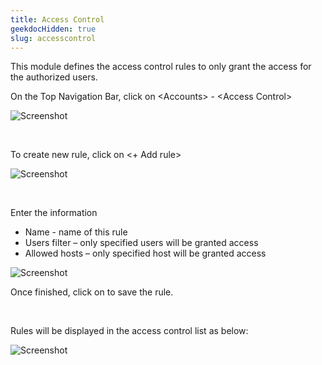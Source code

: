 ```yaml
---
title: Access Control
geekdocHidden: true
slug: accesscontrol
---
```


This module defines the access control rules to only grant the access for the authorized users.

On the Top Navigation Bar, click on \<Accounts> - \<Access Control>

![Screenshot](/cloud_vista/sysadmin/images/access1.png)

&nbsp;

To create new rule, click on <+ Add rule>

![Screenshot](/cloud_vista/sysadmin/images/access2.png)

&nbsp;	

Enter the information
* Name - name of this rule
* Users filter – only specified users will be granted access
* Allowed hosts – only specified host will be granted access 

![Screenshot](/cloud_vista/sysadmin/images/access3.png)

Once finished, click on <Save> to save the rule.

&nbsp;

Rules will be displayed in the access control list as below: 

![Screenshot](/cloud_vista/sysadmin/images/access4.png)
